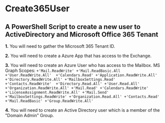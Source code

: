 # Create365User 
## A PowerShell Script to create a new user to ActiveDirectory and Microsoft Office 365 Tenant

**1.** You will need to gather the Microsoft 365 Tenant ID.
<sub> </sub> 

**2.** You will need to create a Azure App that has access to the Exchange.
<sub> </sub>

**3.** You will need to create an Azure User who has access to the Mailbox.
<sub> </sub> 
MS Graph Scopes:  `
+'Mail.ReadWrite'
+'Mail.ReadBasic.All 
+'User.ReadWrite.All' 
+'Calendars.Read'
+'Application.ReadWrite.All'
+'Directory.ReadWrite.All'
+'MailboxSettings.Read'
+'Contacts.ReadWrite' 
+'Directory.Read.All'
+'User.Read.All'
+'Organization.ReadWrite.All'
+'Mail.Read'
+'Calendars.ReadWrite' 
+'LicenseAssignment.ReadWrite.All'
+'Mail.Send'
+'MailboxSettings.ReadWrite'
+'Organization.Read.All'
+'Contacts.Read'
+'Mail.ReadBasic'
+'Group.ReadWrite.All' `

**4.** You will need to create an Active Directory user which is a member of the "Domain Admin" Group.
<sub> </sub> 
